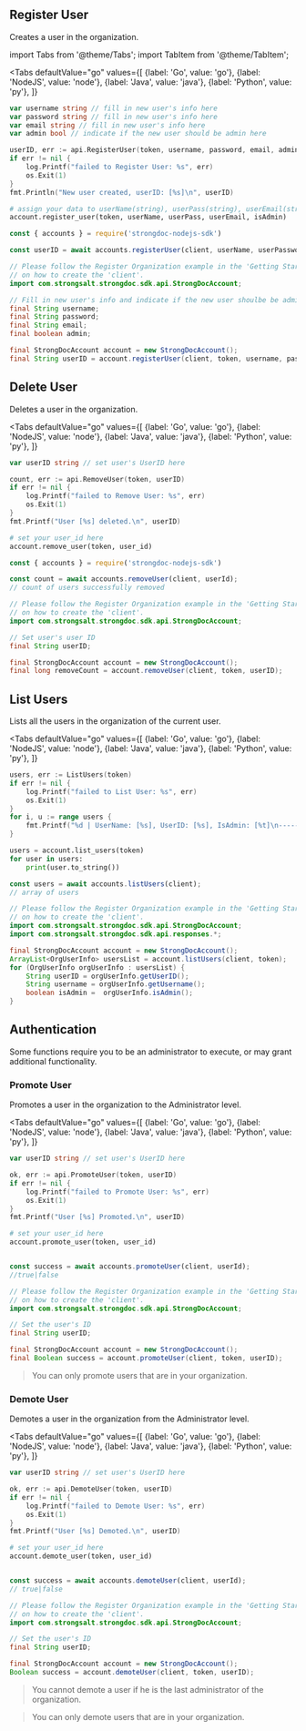 ## Register User

Creates a user in the organization.

import Tabs from '@theme/Tabs';
import TabItem from '@theme/TabItem';

<Tabs
  defaultValue="go"
  values={[
      {label: 'Go', value: 'go'},
      {label: 'NodeJS', value: 'node'},
      {label: 'Java', value: 'java'},
      {label: 'Python', value: 'py'},
    ]}
>
<TabItem value="go">


```go
var username string // fill in new user's info here
var password string // fill in new user's info here
var email string // fill in new user's info here
var admin bool // indicate if the new user should be admin here

userID, err := api.RegisterUser(token, username, password, email, admin)
if err != nil {
    log.Printf("failed to Register User: %s", err)
    os.Exit(1)
}
fmt.Println("New user created, userID: [%s]\n", userID)
```

</TabItem>
<TabItem value="py">

```py
# assign your data to userName(string), userPass(string), userEmail(string), isAdmin(bool)
account.register_user(token, userName, userPass, userEmail, isAdmin)
```

</TabItem>
<TabItem value="node">

```javascript
const { accounts } = require('strongdoc-nodejs-sdk')

const userID = await accounts.registerUser(client, userName, userPassword, userEmail, isAdmin);
```

</TabItem>
<TabItem value="java">

```java
// Please follow the Register Organization example in the 'Getting Started' section
// on how to create the 'client'.
import com.strongsalt.strongdoc.sdk.api.StrongDocAccount;

// Fill in new user's info and indicate if the new user shoulbe be admin
final String username;
final String password;
final String email;
final boolean admin;

final StrongDocAccount account = new StrongDocAccount();
final String userID = account.registerUser(client, token, username, password, email, admin);
```
</TabItem>
</Tabs>


## Delete User

Deletes a user in the organization.

<Tabs
  defaultValue="go"
  values={[
      {label: 'Go', value: 'go'},
      {label: 'NodeJS', value: 'node'},
      {label: 'Java', value: 'java'},
      {label: 'Python', value: 'py'},
    ]}
>
<TabItem value="go">

```go
var userID string // set user's UserID here

count, err := api.RemoveUser(token, userID)
if err != nil {
    log.Printf("failed to Remove User: %s", err)
    os.Exit(1)
}
fmt.Printf("User [%s] deleted.\n", userID)
```

</TabItem>
<TabItem value="py">

```py
# set your user_id here
account.remove_user(token, user_id)
```

</TabItem>
<TabItem value="node">

```javascript
const { accounts } = require('strongdoc-nodejs-sdk')

const count = await accounts.removeUser(client, userId);
// count of users successfully removed
```

</TabItem>
<TabItem value="java">

```java
// Please follow the Register Organization example in the 'Getting Started' section
// on how to create the 'client'.
import com.strongsalt.strongdoc.sdk.api.StrongDocAccount;

// Set user's user ID
final String userID;

final StrongDocAccount account = new StrongDocAccount();
final long removeCount = account.removeUser(client, token, userID);
```
</TabItem>
</Tabs>


## List Users

Lists all the users in the organization of the current user.

<Tabs
  defaultValue="go"
  values={[
      {label: 'Go', value: 'go'},
      {label: 'NodeJS', value: 'node'},
      {label: 'Java', value: 'java'},
      {label: 'Python', value: 'py'},
    ]}
>
<TabItem value="go">

```go
users, err := ListUsers(token)
if err != nil {
    log.Printf("failed to List User: %s", err)
    os.Exit(1)
}
for i, u := range users {
    fmt.Printf("%d | UserName: [%s], UserID: [%s], IsAdmin: [%t]\n--------\n", i, u.UserName, u.UserID, u.IsAdmin)
}
```

</TabItem>
<TabItem value="py">

```py
users = account.list_users(token)
for user in users:
    print(user.to_string())
```

</TabItem>
<TabItem value="node">

```javascript
const users = await accounts.listUsers(client);
// array of users
```

</TabItem>
<TabItem value="java">

```java
// Please follow the Register Organization example in the 'Getting Started' section
// on how to create the 'client'.
import com.strongsalt.strongdoc.sdk.api.StrongDocAccount;
import com.strongsalt.strongdoc.sdk.api.responses.*;

final StrongDocAccount account = new StrongDocAccount();
ArrayList<OrgUserInfo> usersList = account.listUsers(client, token);
for (OrgUserInfo orgUserInfo : usersList) {
    String userID = orgUserInfo.getUserID();
    String username = orgUserInfo.getUsername();
    boolean isAdmin =  orgUserInfo.isAdmin();
}
```
</TabItem>
</Tabs>

## Authentication

Some functions require you to be an administrator to execute,
or may grant additional functionality.

### Promote User

Promotes a user in the organization to the Administrator level.


<Tabs
  defaultValue="go"
  values={[
      {label: 'Go', value: 'go'},
      {label: 'NodeJS', value: 'node'},
      {label: 'Java', value: 'java'},
      {label: 'Python', value: 'py'},
    ]}
>
<TabItem value="go">

```go
var userID string // set user's UserID here

ok, err := api.PromoteUser(token, userID)
if err != nil {
    log.Printf("failed to Promote User: %s", err)
    os.Exit(1)
}
fmt.Printf("User [%s] Promoted.\n", userID)
```

</TabItem>
<TabItem value="py">

```py
# set your user_id here
account.promote_user(token, user_id)
```

</TabItem>
<TabItem value="node">

```javascript

const success = await accounts.promoteUser(client, userId);
//true|false
```

</TabItem>
<TabItem value="java">

```java
// Please follow the Register Organization example in the 'Getting Started' section
// on how to create the 'client'.
import com.strongsalt.strongdoc.sdk.api.StrongDocAccount;

// Set the user's ID
final String userID;

final StrongDocAccount account = new StrongDocAccount();
final Boolean success = account.promoteUser(client, token, userID);
```
</TabItem>
</Tabs>

> You can only promote users that are in your organization. 

### Demote User

Demotes a user in the organization from the Administrator level.

<Tabs
  defaultValue="go"
  values={[
      {label: 'Go', value: 'go'},
      {label: 'NodeJS', value: 'node'},
      {label: 'Java', value: 'java'},
      {label: 'Python', value: 'py'},
    ]}
>
<TabItem value="go">

```go
var userID string // set user's UserID here

ok, err := api.DemoteUser(token, userID)
if err != nil {
    log.Printf("failed to Demote User: %s", err)
    os.Exit(1)
}
fmt.Printf("User [%s] Demoted.\n", userID)
```


</TabItem>
<TabItem value="py">

```py
# set your user_id here
account.demote_user(token, user_id)
```

</TabItem>
<TabItem value="node">

```javascript

const success = await accounts.demoteUser(client, userId);
// true|false
```

</TabItem>
<TabItem value="java">

```java
// Please follow the Register Organization example in the 'Getting Started' section
// on how to create the 'client'.
import com.strongsalt.strongdoc.sdk.api.StrongDocAccount;

// Set the user's ID
final String userID;

final StrongDocAccount account = new StrongDocAccount();
Boolean success = account.demoteUser(client, token, userID);
```
</TabItem>
</Tabs>

> You cannot demote a user if he is the last administrator of the organization.

> You can only demote users that are in your organization. 